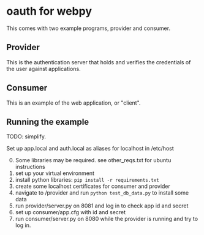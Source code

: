 # oauth for webpy

This comes with two example programs, provider and consumer.

## Provider
This is the authentication server that holds and verifies the credentials of the user against applications.

## Consumer
This is an example of the web application, or "client".

## Running the example
TODO: simplify.

Set up app.local and auth.local as aliases for localhost in /etc/host

0. Some libraries may be required. see other_reqs.txt for ubuntu instructions
1. set up your virtual environment
1. install python libraries: `pip install -r requirements.txt`
1. create some localhost certificates for consumer and provider
1. navigate to /provider and run `python test_db_data.py` to install some data
1. run provider/server.py on 8081 and log in to check app id and secret
1. set up consumer/app.cfg with id and secret
1. run consumer/server.py on 8080 while the provider is running and try to log in.
